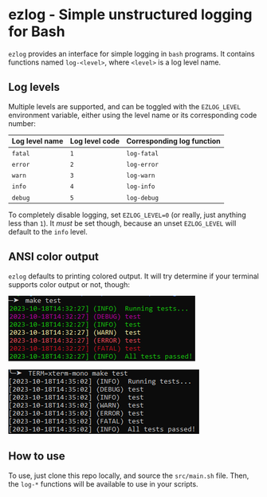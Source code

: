 # ezlog - Simple unstructured logging for Bash

`ezlog` provides an interface for simple logging in `bash` programs. It contains
functions named `log-<level>`, where `<level>` is a log level name.

## Log levels

Multiple levels are supported, and can be toggled with the `EZLOG_LEVEL`
environment variable, either using the level name or its corresponding code
number:

| Log level name | Log level code | Corresponding log function |
| :------------- | :------------- | :------------------------- |
| `fatal`        | `1`            | `log-fatal`                |
| `error`        | `2`            | `log-error`                |
| `warn`         | `3`            | `log-warn`                 |
| `info`         | `4`            | `log-info`                 |
| `debug`        | `5`            | `log-debug`                |

To completely disable logging, set `EZLOG_LEVEL=0` (or really, just anything
less than `1`). It *must* be set though, because an unset `EZLOG_LEVEL` will
default to the `info` level.

## ANSI color output

`ezlog` defaults to printing colored output. It will try determine if your
terminal supports color output or not, though:

![Example log output in a terminal that supports colors](./img/example-color.png)

![Example log output in a terminal that supports no colors](./img/example-no-color.png)

## How to use

To use, just clone this repo locally, and source the `src/main.sh` file. Then,
the `log-*` functions will be available to use in your scripts.

